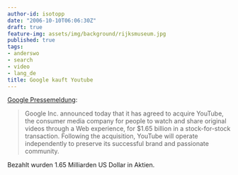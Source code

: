 ```yaml
---
author-id: isotopp
date: "2006-10-10T06:06:30Z"
draft: true
feature-img: assets/img/background/rijksmuseum.jpg
published: true
tags:
- anderswo
- search
- video
- lang_de
title: Google kauft Youtube
---
```

<a href="http://www.google.com/press/pressrel/google_youtube.html">Google Pressemeldung</a>: <blockquote>Google Inc. announced today that it has agreed to acquire YouTube, the consumer media company for people to watch and share original videos through a Web experience, for $1.65 billion in a stock-for-stock transaction.  Following the acquisition, YouTube will operate independently to preserve its successful brand and passionate community.</blockquote> Bezahlt wurden 1.65 Milliarden US Dollar in Aktien.
